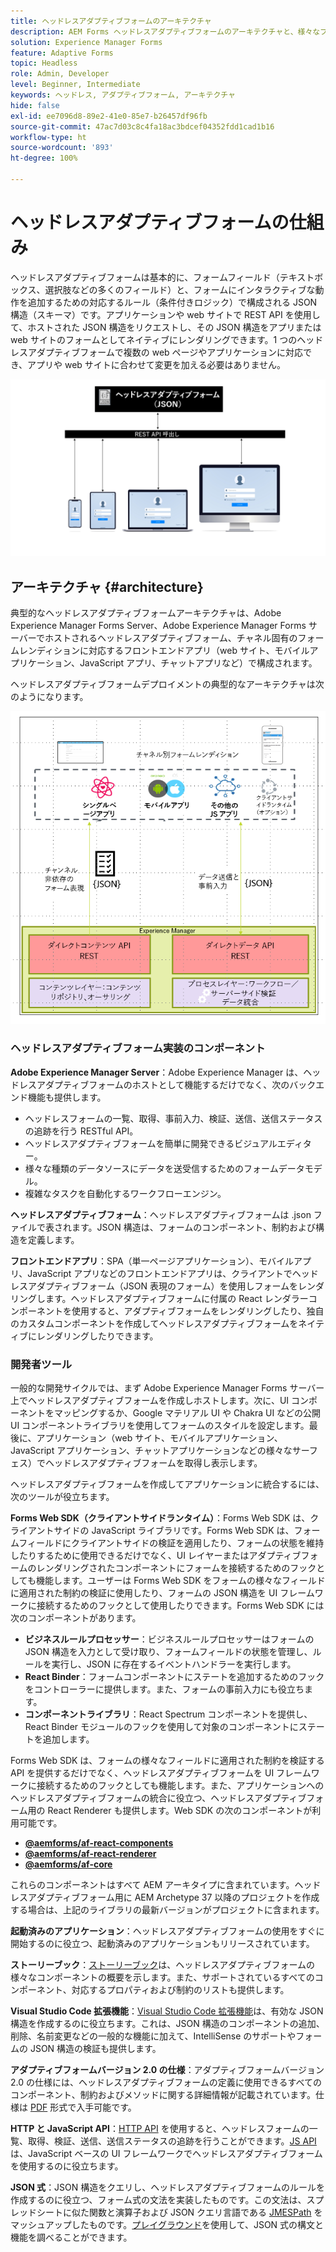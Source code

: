 ```yaml
---
title: ヘッドレスアダプティブフォームのアーキテクチャ
description: AEM Forms ヘッドレスアダプティブフォームのアーキテクチャと、様々なプラットフォーム向けのフォームを迅速に作成するうえでこのアーキテクチャがどう役に立つかを説明します。この記事では、ヘッドレスアダプティブフォームの仕組みと、ヘッドレスアダプティブフォームを様々なアプリケーションと統合してフォーム作成プロセスを簡素化する方法について説明します。
solution: Experience Manager Forms
feature: Adaptive Forms
topic: Headless
role: Admin, Developer
level: Beginner, Intermediate
keywords: ヘッドレス, アダプティブフォーム, アーキテクチャ
hide: false
exl-id: ee7096d8-89e2-41e0-85e7-b26457df96fb
source-git-commit: 47ac7d03c8c4fa18ac3bdcef04352fdd1cad1b16
workflow-type: ht
source-wordcount: '893'
ht-degree: 100%

---
```



# ヘッドレスアダプティブフォームの仕組み

ヘッドレスアダプティブフォームは基本的に、フォームフィールド（テキストボックス、選択肢などの多くのフィールド）と、フォームにインタラクティブな動作を追加するための対応するルール（条件付きロジック）で構成される JSON 構造（スキーマ）です。アプリケーションや web サイトで REST API を使用して、ホストされた JSON 構造をリクエストし、その JSON 構造をアプリまたは web サイトのフォームとしてネイティブにレンダリングできます。1 つのヘッドレスアダプティブフォームで複数の web ページやアプリケーションに対応でき、アプリや web サイトに合わせて変更を加える必要はありません。

![ヘッドレスアダプティブフォームの仕組み](/help/assets/how-headless-adaprive-forms-work.png)

## アーキテクチャ {#architecture}

典型的なヘッドレスアダプティブフォームアーキテクチャは、Adobe Experience Manager Forms Server、Adobe Experience Manager Forms サーバーでホストされるヘッドレスアダプティブフォーム、チャネル固有のフォームレンディションに対応するフロントエンドアプリ（web サイト、モバイルアプリケーション、JavaScript アプリ、チャットアプリなど）で構成されます。

ヘッドレスアダプティブフォームデプロイメントの典型的なアーキテクチャは次のようになります。

![アーキテクチャ](/help/assets/headless-af-architecture.png)

<!-- 

You can use the React renderer component shipped with Headless adaptive forms to render an Adaptive Form or build your own custom component to natively render a Headless Form in a website or an application or use any UI framework or programming language to build your own components to render your forms.

A typical Headless adaptive forms architecture constitutes an Adobe Experience Manager Server, JSON structure of forms, various frontend apps for channel-specific form renditions.

![Architecture](/help/assets/headless-af-architecture.png) -->

### ヘッドレスアダプティブフォーム実装のコンポーネント

**Adobe Experience Manager Server**：Adobe Experience Manager は、ヘッドレスアダプティブフォームのホストとして機能するだけでなく、次のバックエンド機能も提供します。

* ヘッドレスフォームの一覧、取得、事前入力、検証、送信、送信ステータスの追跡を行う RESTful API。
* ヘッドレスアダプティブフォームを簡単に開発できるビジュアルエディター。
* 様々な種類のデータソースにデータを送受信するためのフォームデータモデル。
* 複雑なタスクを自動化するワークフローエンジン。

**ヘッドレスアダプティブフォーム**：ヘッドレスアダプティブフォームは .json ファイルで表されます。JSON 構造は、フォームのコンポーネント、制約および構造を定義します。

**フロントエンドアプリ**：SPA（単一ページアプリケーション）、モバイルアプリ、JavaScript アプリなどのフロントエンドアプリは、クライアントでヘッドレスアダプティブフォーム（JSON 表現のフォーム）を使用しフォームをレンダリングします。ヘッドレスアダプティブフォームに付属の React レンダラーコンポーネントを使用すると、アダプティブフォームをレンダリングしたり、独自のカスタムコンポーネントを作成してヘッドレスアダプティブフォームをネイティブにレンダリングしたりできます。

<!-- ### Understanding Headless adaptive forms definition -->



### 開発者ツール

一般的な開発サイクルでは、まず Adobe Experience Manager Forms サーバー上でヘッドレスアダプティブフォームを作成しホストします。次に、UI コンポーネントをマッピングするか、Google マテリアル UI や Chakra UI などの公開 UI コンポーネントライブラリを使用してフォームのスタイルを設定します。最後に、アプリケーション（web サイト、モバイルアプリケーション、JavaScript アプリケーション、チャットアプリケーションなどの様々なサーフェス）でヘッドレスアダプティブフォームを取得し表示します。

ヘッドレスアダプティブフォームを作成してアプリケーションに統合するには、次のツールが役立ちます。

**Forms Web SDK（クライアントサイドランタイム）**：Forms Web SDK は、クライアントサイドの JavaScript ライブラリです。Forms Web SDK は、フォームフィールドにクライアントサイドの検証を適用したり、フォームの状態を維持したりするために使用できるだけでなく、UI レイヤーまたはアダプティブフォームのレンダリングされたコンポーネントにフォームを接続するためのフックとしても機能します。ユーザーは Forms Web SDK をフォームの様々なフィールドに適用された制約の検証に使用したり、フォームの JSON 構造を UI フレームワークに接続するためのフックとして使用したりできます。Forms Web SDK には次のコンポーネントがあります。

* **ビジネスルールプロセッサー**：ビジネスルールプロセッサーはフォームの JSON 構造を入力として受け取り、フォームフィールドの状態を管理し、ルールを実行し、JSON に存在するイベントハンドラーを実行します。
* **React Binder**：フォームコンポーネントにステートを追加するためのフックをコントローラーに提供します。また、フォームの事前入力にも役立ちます。
* **コンポーネントライブラリ**：React Spectrum コンポーネントを提供し、React Binder モジュールのフックを使用して対象のコンポーネントにステートを追加します。

Forms Web SDK は、フォームの様々なフィールドに適用された制約を検証する API を提供するだけでなく、ヘッドレスアダプティブフォームを UI フレームワークに接続するためのフックとしても機能します。また、アプリケーションへのヘッドレスアダプティブフォームの統合に役立つ、ヘッドレスアダプティブフォーム用の React Renderer も提供します。Web SDK の次のコンポーネントが利用可能です。

* **[@aemforms/af-react-components](https://www.npmjs.com/package/@aemforms/af-react-components)**
* **[@aemforms/af-react-renderer](https://www.npmjs.com/package/@aemforms/af-react-renderer)**
* **[@aemforms/af-core](https://www.npmjs.com/package/@aemforms/af-core)**

これらのコンポーネントはすべて AEM アーキタイプに含まれています。ヘッドレスアダプティブフォーム用に AEM Archetype 37 以降のプロジェクトを作成する場合は、上記のライブラリの最新バージョンがプロジェクトに含まれます。

**起動済みのアプリケーション**：ヘッドレスアダプティブフォームの使用をすぐに開始するのに役立つ、起動済みのアプリケーションもリリースされています。

<!-- **View Library (UI Layer)**: A custom form application built in a front-end language. You can use react, Angular, Flutter, NPM, Vue.js, Ionic, BootStrap, or any other language to built front end. You can also use the Headless adaptive forms Super Component, provided out-of-the-box, inside a react application to render a Headless adaptive form. Headless adaptive forms super component makes use of OOTB react spectrum -based form components to render the Headless adaptive form. 

Core-Components: It enables use to render an Adaptive Form using JSON structure. It uses rule grammar to help create dynamic field interactions. The rule grammar is based on [JSON formula](http://github.com/adobe/json-formula/). You can develop your own renderer or embed the React based Adaptive Forms renderer, provided OOTB, in your front-end app to render the form. -->

**ストーリーブック**：[ストーリーブック](https://opensource.adobe.com/aem-forms-af-runtime/storybook/)は、ヘッドレスアダプティブフォームの様々なコンポーネントの概要を示します。また、サポートされているすべてのコンポーネント、対応するプロパティおよび制約のリストも提供します。

**Visual Studio Code 拡張機能**：[Visual Studio Code 拡張機能](visual-studio-code-extension-for-headless-adaptive-forms.md)は、有効な JSON 構造を作成するのに役立ちます。これは、JSON 構造のコンポーネントの追加、削除、名前変更などの一般的な機能に加えて、IntelliSense のサポートやフォームの JSON 構造の検証も提供します。

**アダプティブフォームバージョン 2.0 の仕様**：アダプティブフォームバージョン 2.0 の仕様には、ヘッドレスアダプティブフォームの定義に使用できるすべてのコンポーネント、制約およびメソッドに関する詳細情報が記載されています。仕様は [PDF](/help/assets/Headless-Adaptive-Form-Specification.pdf) 形式で入手可能です。

**HTTP と JavaScript API**：[HTTP API](https://opensource.adobe.com/aem-forms-af-runtime/api/) を使用すると、ヘッドレスフォームの一覧、取得、検証、送信、送信ステータスの追跡を行うことができます。[JS API](https://opensource.adobe.com/aem-forms-af-runtime/jsdocs/) は、JavaScript ベースの UI フレームワークでヘッドレスアダプティブフォームを使用するのに役立ちます。

**JSON 式**：JSON 構造をクエリし、ヘッドレスアダプティブフォームのルールを作成するのに役立つ、フォーム式の文法を実装したものです。この文法は、スプレッドシートに似た関数と演算子および JSON クエリ言語である [JMESPath](https://jmespath.org/) をマッシュアップしたものです。[プレイグラウンド](https://opensource.adobe.com/json-formula/dist/index.html)を使用して、JSON 式の構文と機能を調べることができます。